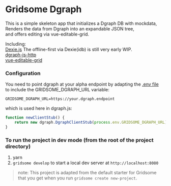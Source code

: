 # Gridsome Dgraph
 This is a simple skeleton app that initializes a Dgraph DB with mockdata, <br>
      Renders the data from Dgraph into an expandable JSON tree, <br>
      and offers editing via vue-editable-grid.

Including:  
[Dexie.js](https://github.com/dfahlander/Dexie.js) The offline-first via Dexie(idb) is still very early WIP.  
[dgraph-js-http](https://github.com/dgraph-io/dgraph-js-http)  
[vue-editable-grid](https://github.com/eledwinn/vue-editable-grid)


### Configuration
You need to point dgraph at your alpha endpoint by adapting the [.env file](https://gridsome.org/docs/environment-variables/)  
to include the GRIDSOME_DGRAPH_URL variable:
```
GRIDSOME_DGRAPH_URL=https://your.dgraph.endpoint
```
which is used here in dgraph.js:
```js
function newClientStub() {
    return new dgraph.DgraphClientStub(process.env.GRIDSOME_DGRAPH_URL)
}
```

### To run the project in dev mode (from the root of the project directory)
1. yarn
2. `gridsome develop` to start a local dev server at `http://localhost:8080`

> note: This project is adapted from the default starter for Gridsome that you get when you run `gridsome create new-project`.
